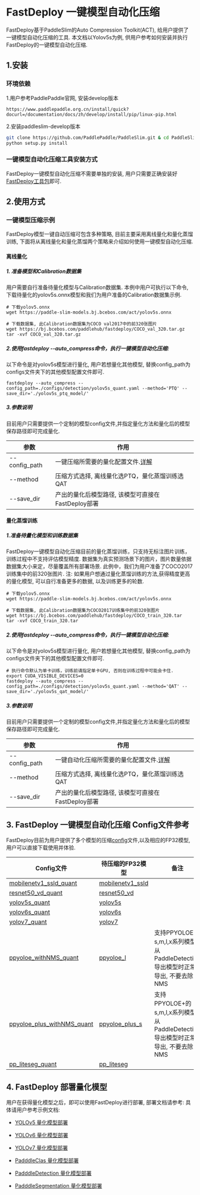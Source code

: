 # FastDeploy 一键模型自动化压缩
FastDeploy基于PaddleSlim的Auto Compression Toolkit(ACT), 给用户提供了一键模型自动化压缩的工具.
本文档以Yolov5s为例, 供用户参考如何安装并执行FastDeploy的一键模型自动化压缩.

## 1.安装

### 环境依赖

1.用户参考PaddlePaddle官网, 安装develop版本
```
https://www.paddlepaddle.org.cn/install/quick?docurl=/documentation/docs/zh/develop/install/pip/linux-pip.html
```

2.安装paddleslim-develop版本
```bash
git clone https://github.com/PaddlePaddle/PaddleSlim.git & cd PaddleSlim
python setup.py install
```

### 一键模型自动化压缩工具安装方式
FastDeploy一键模型自动化压缩不需要单独的安装, 用户只需要正确安装好[FastDeploy工具包](../../README.md)即可.

## 2.使用方式

### 一键模型压缩示例
FastDeploy模型一键自动压缩可包含多种策略, 目前主要采用离线量化和量化蒸馏训练, 下面将从离线量化和量化蒸馏两个策略来介绍如何使用一键模型自动化压缩.

#### 离线量化

##### 1. 准备模型和Calibration数据集
用户需要自行准备待量化模型与Calibration数据集.
本例中用户可执行以下命令, 下载待量化的yolov5s.onnx模型和我们为用户准备的Calibration数据集示例.

```shell
# 下载yolov5.onnx
wget https://paddle-slim-models.bj.bcebos.com/act/yolov5s.onnx

# 下载数据集, 此Calibration数据集为COCO val2017中的前320张图片
wget https://bj.bcebos.com/paddlehub/fastdeploy/COCO_val_320.tar.gz
tar -xvf COCO_val_320.tar.gz
```

##### 2.使用fastdeploy --auto_compress命令，执行一键模型自动化压缩:
以下命令是对yolov5s模型进行量化, 用户若想量化其他模型, 替换config_path为configs文件夹下的其他模型配置文件即可.
```shell
fastdeploy --auto_compress --config_path=./configs/detection/yolov5s_quant.yaml --method='PTQ' --save_dir='./yolov5s_ptq_model/'
```

##### 3.参数说明

目前用户只需要提供一个定制的模型config文件,并指定量化方法和量化后的模型保存路径即可完成量化.

| 参数                 | 作用                                                         |
| -------------------- | ------------------------------------------------------------ |
| --config_path          | 一键压缩所需要的量化配置文件.[详解](./configs/README.md)                        |
| --method               | 压缩方式选择, 离线量化选PTQ，量化蒸馏训练选QAT     |
| --save_dir             | 产出的量化后模型路径, 该模型可直接在FastDeploy部署     |



#### 量化蒸馏训练

##### 1.准备待量化模型和训练数据集
FastDeploy一键模型自动化压缩目前的量化蒸馏训练，只支持无标注图片训练，训练过程中不支持评估模型精度.
数据集为真实预测场景下的图片，图片数量依据数据集大小来定，尽量覆盖所有部署场景. 此例中，我们为用户准备了COCO2017训练集中的前320张图片.
注: 如果用户想通过量化蒸馏训练的方法,获得精度更高的量化模型, 可以自行准备更多的数据, 以及训练更多的轮数.

```shell
# 下载yolov5.onnx
wget https://paddle-slim-models.bj.bcebos.com/act/yolov5s.onnx

# 下载数据集, 此Calibration数据集为COCO2017训练集中的前320张图片
wget https://bj.bcebos.com/paddlehub/fastdeploy/COCO_train_320.tar
tar -xvf COCO_train_320.tar
```

##### 2.使用fastdeploy --auto_compress命令，执行一键模型自动化压缩:
以下命令是对yolov5s模型进行量化, 用户若想量化其他模型, 替换config_path为configs文件夹下的其他模型配置文件即可.
```shell
# 执行命令默认为单卡训练，训练前请指定单卡GPU, 否则在训练过程中可能会卡住.
export CUDA_VISIBLE_DEVICES=0
fastdeploy --auto_compress --config_path=./configs/detection/yolov5s_quant.yaml --method='QAT' --save_dir='./yolov5s_qat_model/'
```

##### 3.参数说明

目前用户只需要提供一个定制的模型config文件,并指定量化方法和量化后的模型保存路径即可完成量化.

| 参数                 | 作用                                                         |
| -------------------- | ------------------------------------------------------------ |
| --config_path          | 一键自动化压缩所需要的量化配置文件.[详解](./configs/README.md)|
| --method               | 压缩方式选择, 离线量化选PTQ，量化蒸馏训练选QAT     |
| --save_dir             | 产出的量化后模型路径, 该模型可直接在FastDeploy部署     |


## 3. FastDeploy 一键模型自动化压缩 Config文件参考
FastDeploy目前为用户提供了多个模型的压缩[config](./configs/)文件,以及相应的FP32模型, 用户可以直接下载使用并体验.

| Config文件                | 待压缩的FP32模型 | 备注                                                       |
| -------------------- | ------------------------------------------------------------ |----------------------------------------- |
| [mobilenetv1_ssld_quant](./configs/classification/mobilenetv1_ssld_quant.yaml)      | [mobilenetv1_ssld](https://bj.bcebos.com/paddlehub/fastdeploy/MobileNetV1_ssld_infer.tgz)           |           |
| [resnet50_vd_quant](./configs/classification/resnet50_vd_quant.yaml)      |   [resnet50_vd](https://bj.bcebos.com/paddlehub/fastdeploy/ResNet50_vd_infer.tgz)          |     |
| [yolov5s_quant](./configs/detection/yolov5s_quant.yaml)       |   [yolov5s](https://paddle-slim-models.bj.bcebos.com/act/yolov5s.onnx)         |     |
| [yolov6s_quant](./configs/detection/yolov6s_quant.yaml)       |  [yolov6s](https://paddle-slim-models.bj.bcebos.com/act/yolov6s.onnx)          |     |
| [yolov7_quant](./configs/detection/yolov7_quant.yaml)        | [yolov7](https://paddle-slim-models.bj.bcebos.com/act/yolov7.onnx)           |      |
| [ppyoloe_withNMS_quant](./configs/detection/ppyoloe_withNMS_quant.yaml)       |  [ppyoloe_l](https://bj.bcebos.com/v1/paddle-slim-models/act/ppyoloe_crn_l_300e_coco.tar)    | 支持PPYOLOE的s,m,l,x系列模型, 从PaddleDetection导出模型时正常导出, 不要去除NMS |
| [ppyoloe_plus_withNMS_quant](./configs/detection/ppyoloe_plus_withNMS_quant.yaml)       |  [ppyoloe_plus_s](https://bj.bcebos.com/paddlehub/fastdeploy/ppyoloe_plus_crn_s_80e_coco.tar)    | 支持PPYOLOE+的s,m,l,x系列模型, 从PaddleDetection导出模型时正常导出, 不要去除NMS |
| [pp_liteseg_quant](./configs/segmentation/pp_liteseg_quant.yaml)    |   [pp_liteseg](https://bj.bcebos.com/paddlehub/fastdeploy/PP_LiteSeg_T_STDC1_cityscapes_without_argmax_infer.tgz)        |       |



## 4. FastDeploy 部署量化模型
用户在获得量化模型之后，即可以使用FastDeploy进行部署, 部署文档请参考:
具体请用户参考示例文档:
- [YOLOv5 量化模型部署](../../examples/vision/detection/yolov5/quantize/)

- [YOLOv6 量化模型部署](../../examples/vision/detection/yolov6/quantize/)

- [YOLOv7 量化模型部署](../../examples/vision/detection/yolov7/quantize/)

- [PadddleClas 量化模型部署](../../examples/vision/classification/paddleclas/quantize/)

- [PadddleDetection 量化模型部署](../../examples/vision/detection/paddledetection/quantize/)

- [PadddleSegmentation 量化模型部署](../../examples/vision/segmentation/paddleseg/quantize/)
